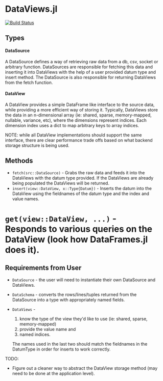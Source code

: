 # DataViews.jl

[![Build Status](https://travis-ci.org/Rory-Finnegan/DataViews.jl.jl.svg?branch=master)](https://travis-ci.org/Rory-Finnegan/DataViews.jl.jl)

Types
---------

#### DataSource ####

A DataSource defines a way of retrieving raw data from a db, csv, socket or arbitrary function.
DataSources are responsible for fetching this data and inserting it into DataViews with the help
of a user provided datum type and insert method. The DataSource is also responsible for returning DataViews
from the fetch function.


#### DataView ####

A DataView provides a simple DataFrame like interface to the source data, while providing a more efficient way of storing it.
Typically, DataViews store the data in an n-dimensional array
(ie: shared, sparse, memory-mapped, nullable, variance, etc), where the dimensions represent indices. Each dimension index uses a
dict to map arbitrary keys to array indices.

NOTE: while all DataView implementations should support the same interface, there are clear performance trade offs based on what
backend storage structure is being used.

Methods
--------

* `fetch(src::DataSource)` - Grabs the raw data and feeds it into the DataViews with the datum type provided. If the DataViews are already being populated the DataViews will be returned.
* `insert(view::DataView, x::Type{Datum})` - Inserts the datum into the DataView using the fieldnames of the datum type and the index and value names.
# `get(view::DataView, ...)` - Responds to various queries on the DataView (look how DataFrames.jl does it).


Requirements from User
-----------------------

* `DataSource` - the user will need to instantiate their own DataSource and DataViews.
* `DataSchema` - converts the rows/lines/tuples returned from the DataSource into a type with appropriately named fields.
* `DataViews` -
    1) know the type of the view they'd like to use (ie: shared, sparse, memory-mapped)
    2) provide the value name and
    3) named indices.

    The names used in the last two should match the fieldnames in the DatumType in order for inserts to work correctly.


TODO:
* Figure out a cleaner way to abstract the DataView storage method (may need to be done at the application level).
